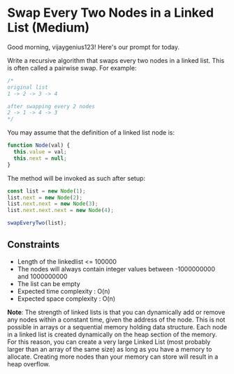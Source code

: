 # Swap Every Two Nodes in a Linked List (Medium)
Good morning, vijaygenius123! Here's our prompt for today.


Write a recursive algorithm that swaps every two nodes in a linked list. This is often called a pairwise swap. For example:

```js
/*
original list
1 -> 2 -> 3 -> 4

after swapping every 2 nodes
2 -> 1 -> 4 -> 3
*/
````
You may assume that the definition of a linked list node is:

```js
function Node(val) {
  this.value = val;
  this.next = null;
}
```
The method will be invoked as such after setup:

```js
const list = new Node(1);
list.next = new Node(2);
list.next.next = new Node(3);
list.next.next.next = new Node(4);

swapEveryTwo(list);
```
## Constraints
- Length of the linkedlist <= 100000
- The nodes will always contain integer values between -1000000000 and 1000000000
- The list can be empty
- Expected time complexity : O(n)
- Expected space complexity : O(n)

**Note**: The strength of linked lists is that you can dynamically add or remove any nodes within a constant time, given the address of the node. This is not possible in arrays or a sequential memory holding data structure. Each node in a linked list is created dynamically on the heap section of the memory. For this reason, you can create a very large Linked List (most probably larger than an array of the same size) as long as you have a memory to allocate. Creating more nodes than your memory can store will result in a heap overflow.

